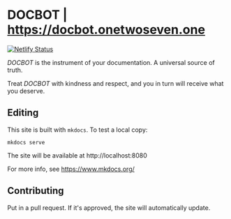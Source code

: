 # DOCBOT | https://docbot.onetwoseven.one

[![Netlify Status](https://api.netlify.com/api/v1/badges/b2ee61a6-f794-417d-91b5-777ae2a577d9/deploy-status)](https://app.netlify.com/sites/docbot/deploys)


_DOCBOT_ is the instrument of your documentation. A universal source of truth. 

Treat _DOCBOT_ with kindness and respect, and you in turn will receive what you deserve. 


## Editing

This site is built with `mkdocs`. To test a local copy: 

    mkdocs serve

The site will be available at http://localhost:8080

For more info, see https://www.mkdocs.org/

## Contributing

Put in a pull request. If it's approved, the site will automatically update. 


